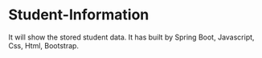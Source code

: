 # Student-Information
It will show the stored student data. It has built by Spring Boot, Javascript, Css, Html, Bootstrap. 
